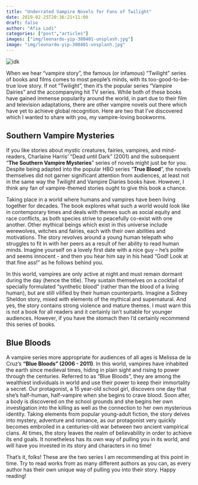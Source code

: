 ```yaml
---
title: "Underrated Vampire Novels for Fans of Twilight"
date: 2019-02-25T20:36:21+11:00
draft: false
author: "Afia Lodi"
categories: ["post","articles"]
images: ["img/leonardo-yip-380401-unsplash.jpg"]
image: "img/leonardo-yip-380401-unsplash.jpg"
---
```


![idk](/inline/vampire.gif)

When we hear “vampire story”, the famous (or infamous) “Twilight” series of books and films comes to most people’s minds, with its too-good-to-be-true love story. If not “Twilight”, then it’s the popular series “Vampire Dairies” and the accompanying hit TV series. While both of these books have gained immense popularity around the world, in part due to their film and television adaptations, there are other vampire novels out there which have yet to achieve global recognition. Here are two that I’ve discovered which I wanted to share with you, my vampire-loving bookworms.

## Southern Vampire Mysteries

If you like stories about mystic creatures, fairies, vampires, and mind-readers, Charlaine Harris’ “Dead until Dark” (2001) and the subsequent “**The Southern Vampire Mysteries**” series of novels might just be for you. Despite being adapted into the popular HBO series “**True Blood**”, the novels themselves did not garner significant attention from audiences, at least not in the same way the Twilight and Vampire Diaries books have. However, I think any fan of vampire-themed stories ought to give this book a chance.

Taking place in a world where humans and vampires have been living together for decades. The book explores what such a world would look like in contemporary times and deals with themes such as social equity and race conflicts, as both species strive to peacefully co-exist with one another. Other mythical beings which exist in this universe include werewolves, witches and fairies, each with their own abilities and motivations.
The story revolves around a young human telepath who struggles to fit in with her peers as a result of her ability to read human minds. Imagine yourself on a lovely first date with a nice guy – he’s polite and seems innocent - and then you hear him say in his head “God! Look at that fine ass!” as he follows behind you.

In this world, vampires are only active at night and must remain dormant during the day (hence the title). They sustain themselves on a cocktail of specially formulated “synthetic blood” (rather than the blood of a living human), but are still vilified by their human counterparts. Imagine a Sidney Sheldon story, mixed with elements of the mythical and supernatural. And yes, the story contains strong violence and mature themes. I must warn this is not a book for all readers and it certainly isn’t suitable for younger audiences. However, if you have the stomach then I’d certainly recommend this series of books.

## Blue Bloods

A vampire series more appropriate for audiences of all ages is Melissa de la Cruz’s **“Blue Bloods” (2006 - 2011)**. In this world, vampires have inhabited the earth since medieval times, hiding in plain sight and rising to power through the centuries. Referred to as “Blue Bloods”, they are among the wealthiest individuals in world and use their power to keep their immortality a secret.
Our protagonist, a 15 year-old school girl, discovers one day that she’s half-human, half-vampire when she begins to crave blood. Soon after, a body is discovered on the school grounds and she begins her own investigation into the killing as well as the connection to her own mysterious identity. Taking elements from popular young-adult fiction, the story delves into mystery, adventure and romance, as our protagonist very quickly becomes embroiled in a centuries-old war between two ancient vampirical clans.
At times, the story leaves the realm of believability in order to achieve its end goals. It nonetheless has its own way of pulling you in its world, and will have you invested in its story and characters in no time!

That’s it, folks! These are the two series I am recommending at this point in time. Try to read works from as many different authors as you can, as every author has their own unique way of pulling you into their story. Happy reading!
